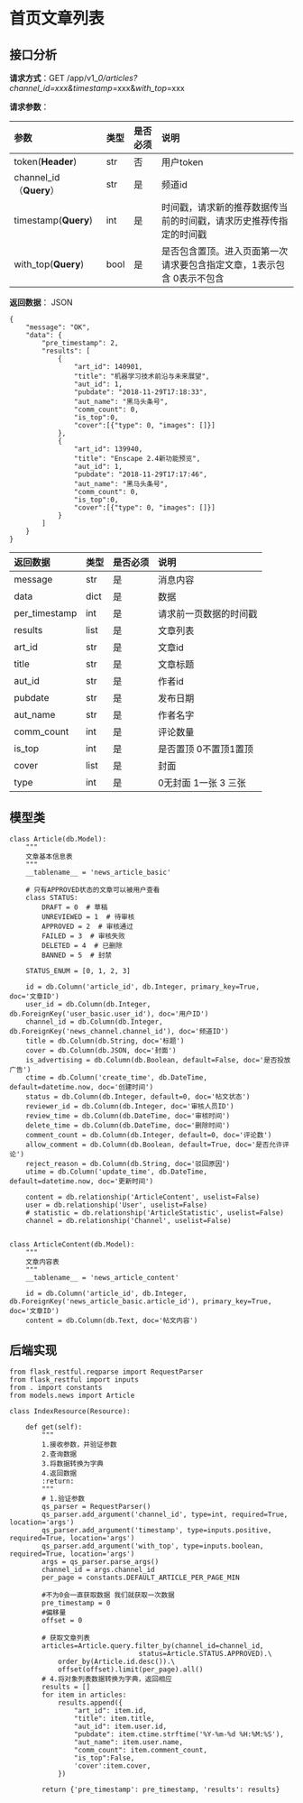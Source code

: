 # 首页文章列表

## 接口分析

**请求方式**：GET /app/v1\__0/articles?channel\_id=xxx&timestamp_=xxx&_with\_top_=xxx

**请求参数**：

| 参数 | 类型 | 是否必须 | 说明 |
| :--- | :--- | :--- | :--- |
| token\(**Header**\) | str | 否 | 用户token |
| channel\_id（**Query**） | str | 是 | 频道id |
| timestamp\(**Query**\) | int | 是 | 时间戳，请求新的推荐数据传当前的时间戳，请求历史推荐传指定的时间戳 |
| with\_top\(**Query**\) | bool | 是 | 是否包含置顶。进入页面第一次请求要包含指定文章，1表示包含 0表示不包含 |

**返回数据**： JSON

```
{
    "message": "OK",
    "data": {
        "pre_timestamp": 2,
        "results": [
            {
                "art_id": 140901,
                "title": "机器学习技术前沿与未来展望",
                "aut_id": 1,
                "pubdate": "2018-11-29T17:18:33",
                "aut_name": "黑马头条号",
                "comm_count": 0,
                "is_top":0,
                "cover":[{"type": 0, "images": []}]
            },
            {
                "art_id": 139940,
                "title": "Enscape 2.4新功能预览",
                "aut_id": 1,
                "pubdate": "2018-11-29T17:17:46",
                "aut_name": "黑马头条号",
                "comm_count": 0,
                "is_top":0,
                "cover":[{"type": 0, "images": []}]
            }
        ]
    }
}
```

| 返回数据 | 类型 | 是否必须 | 说明 |
| :--- | :--- | :--- | :--- |
| message | str | 是 | 消息内容 |
| data | dict | 是 | 数据 |
| per\_timestamp | int | 是 | 请求前一页数据的时间戳 |
| results | list | 是 | 文章列表 |
| art\_id | str | 是 | 文章id |
| title | str | 是 | 文章标题 |
| aut\_id | str | 是 | 作者id |
| pubdate | str | 是 | 发布日期 |
| aut\_name | str | 是 | 作者名字 |
| comm\_count | int | 是 | 评论数量 |
| is\_top | int | 是 | 是否置顶 0不置顶1置顶 |
| cover | list | 是 | 封面 |
| type | int | 是 | 0无封面 1一张 3 三张 |

## 模型类

```
class Article(db.Model):
    """
    文章基本信息表
    """
    __tablename__ = 'news_article_basic'

    # 只有APPROVED状态的文章可以被用户查看
    class STATUS:
        DRAFT = 0  # 草稿
        UNREVIEWED = 1  # 待审核
        APPROVED = 2  # 审核通过
        FAILED = 3  # 审核失败
        DELETED = 4  # 已删除
        BANNED = 5  # 封禁

    STATUS_ENUM = [0, 1, 2, 3]

    id = db.Column('article_id', db.Integer, primary_key=True,  doc='文章ID')
    user_id = db.Column(db.Integer, db.ForeignKey('user_basic.user_id'), doc='用户ID')
    channel_id = db.Column(db.Integer, db.ForeignKey('news_channel.channel_id'), doc='频道ID')
    title = db.Column(db.String, doc='标题')
    cover = db.Column(db.JSON, doc='封面')
    is_advertising = db.Column(db.Boolean, default=False, doc='是否投放广告')
    ctime = db.Column('create_time', db.DateTime, default=datetime.now, doc='创建时间')
    status = db.Column(db.Integer, default=0, doc='帖文状态')
    reviewer_id = db.Column(db.Integer, doc='审核人员ID')
    review_time = db.Column(db.DateTime, doc='审核时间')
    delete_time = db.Column(db.DateTime, doc='删除时间')
    comment_count = db.Column(db.Integer, default=0, doc='评论数')
    allow_comment = db.Column(db.Boolean, default=True, doc='是否允许评论')
    reject_reason = db.Column(db.String, doc='驳回原因')
    utime = db.Column('update_time', db.DateTime, default=datetime.now, doc='更新时间')

    content = db.relationship('ArticleContent', uselist=False)
    user = db.relationship('User', uselist=False)
    # statistic = db.relationship('ArticleStatistic', uselist=False)
    channel = db.relationship('Channel', uselist=False)


class ArticleContent(db.Model):
    """
    文章内容表
    """
    __tablename__ = 'news_article_content'

    id = db.Column('article_id', db.Integer, db.ForeignKey('news_article_basic.article_id'), primary_key=True, doc='文章ID')
    content = db.Column(db.Text, doc='帖文内容')
```

## 后端实现

```
from flask_restful.reqparse import RequestParser
from flask_restful import inputs
from . import constants
from models.news import Article

class IndexResource(Resource):

    def get(self):
        """
        1.接收参数，并验证参数
        2.查询数据
        3.将数据转换为字典
        4.返回数据
        :return:
        """
        # 1.验证参数
        qs_parser = RequestParser()
        qs_parser.add_argument('channel_id', type=int, required=True, location='args')
        qs_parser.add_argument('timestamp', type=inputs.positive, required=True, location='args')
        qs_parser.add_argument('with_top', type=inputs.boolean, required=True, location='args')
        args = qs_parser.parse_args()
        channel_id = args.channel_id
        per_page = constants.DEFAULT_ARTICLE_PER_PAGE_MIN

        #不为0会一直获取数据 我们就获取一次数据
        pre_timestamp = 0
        #偏移量
        offset = 0

        # 获取文章列表
        articles=Article.query.filter_by(channel_id=channel_id,
                                status=Article.STATUS.APPROVED).\
            order_by(Article.id.desc()).\
            offset(offset).limit(per_page).all()
        # 4.将对象列表数据转换为字典，返回相应
        results = []
        for item in articles:
            results.append({
                "art_id": item.id,
                "title": item.title,
                "aut_id": item.user.id,
                "pubdate": item.ctime.strftime('%Y-%m-%d %H:%M:%S'),
                "aut_name": item.user.name,
                "comm_count": item.comment_count,
                "is_top":False,
                'cover':item.cover,
            })

        return {'pre_timestamp': pre_timestamp, 'results': results}
```



